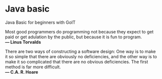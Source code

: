 Java basic
=======================
Java Basic for beginners with GoIT

Most good programmers do programming not because they expect to get paid or get adulation by the public, but because it is fun to program.  
**— Linus Torvalds**

There are two ways of constructing a software design: One way is to make it so simple that there are obviously no deficiencies, and the other way is to make it so complicated that there are no obvious deficiencies. The first method is far more difficult.  
**— C.A. R. Hoare**